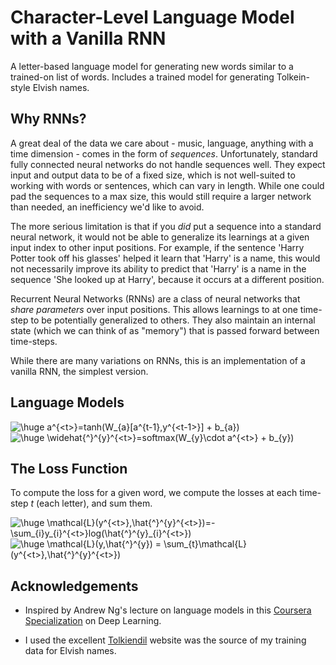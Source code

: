 # Character-Level Language Model with a Vanilla RNN

A letter-based language model for generating new words similar to a trained-on list of words. Includes a trained model for generating Tolkein-style Elvish names.

## Why RNNs?

A great deal of the data we care about - music, language, anything with a time dimension - comes in the form of <i>sequences</i>. Unfortunately, standard fully connected neural networks do not handle sequences well. They expect input and output data to be of a fixed size, which is not well-suited to working with words or sentences, which can vary in length. While one could pad the sequences to a max size, this would still require a larger network than needed, an inefficiency we'd like to avoid.

The more serious limitation is that if you <i>did</i> put a sequence into a standard neural network, it would not be able to generalize its learnings at a given input index to other input positions. For example, if the sentence 'Harry Potter took off his glasses' helped it learn that 'Harry' is a name, this would not necessarily improve its ability to predict that 'Harry' is a name in the sequence 'She looked up at Harry', because it occurs at a different position.

Recurrent Neural Networks (RNNs) are a class of neural networks that <i>share parameters</i> over input positions. This allows learnings to at one time-step to be potentially generalized to others. They also maintain an internal state (which we can think of as "memory") that is passed forward between time-steps.

While there are many variations on RNNs, this is an implementation of a vanilla RNN, the simplest version. 

## Language Models

<!-- a<t> = tanh(Wa[y<t-1>, a<t-1>] + ba) -->
<img src="https://latex.codecogs.com/gif.latex?\dpi{80}&space;\huge&space;a^{<t>}=tanh(W_{a}[a^{t-1},y^{<t-1>}]&space;&plus;&space;b_{a})" title="\huge a^{<t>}=tanh(W_{a}[a^{t-1},y^{<t-1>}] + b_{a})" />

<!-- y_hat<t> = softmax(Wy[a<t>] + by) -->
<img src="https://latex.codecogs.com/gif.latex?\dpi{80}&space;\huge&space;\widehat{^}^{y}^{<t>}=softmax(W_{y}\cdot&space;a^{<t>}&space;&plus;&space;b_{y})" title="\huge \widehat{^}^{y}^{<t>}=softmax(W_{y}\cdot a^{<t>} + b_{y})" />

## The Loss Function

To compute the loss for a given word, we compute the losses at each time-step <i>t</i> (each letter), and sum them.

<!-- L(y<t>, y_hat<t> = - sum[y<t>log(y_hat<t>)] -->
<img src="https://latex.codecogs.com/gif.latex?\dpi{80}&space;\huge&space;\mathcal{L}(y^{<t>},\hat{^}^{y}^{<t>})=-\sum_{i}y_{i}^{<t>}log(\hat{^}^{y}_{i}^{<t>})" title="\huge \mathcal{L}(y^{<t>},\hat{^}^{y}^{<t>})=-\sum_{i}y_{i}^{<t>}log(\hat{^}^{y}_{i}^{<t>})" />

<!-- L(y, y_hat) = sum[L(y<t>, y_hat<t>)] -->
<img src="https://latex.codecogs.com/gif.latex?\dpi{80}&space;\huge&space;\mathcal{L}(y,\hat{^}^{y})&space;=&space;\sum_{t}\mathcal{L}(y^{<t>},\hat{^}^{y}^{<t>})" title="\huge \mathcal{L}(y,\hat{^}^{y}) = \sum_{t}\mathcal{L}(y^{<t>},\hat{^}^{y}^{<t>})" />



## Acknowledgements

* Inspired by Andrew Ng's lecture on language models in this [Coursera Specialization](https://www.coursera.org/specializations/deep-learning) on Deep Learning.

* I used the excellent [Tolkiendil](http://www.tolkiendil.com/langues/english/i-lam_arth/compound_sindarin_names) website was the source of my training data for Elvish names.
